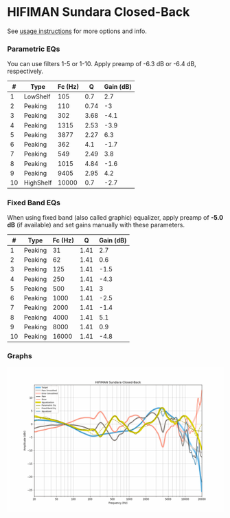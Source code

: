 # HIFIMAN Sundara Closed-Back
See [usage instructions](https://github.com/jaakkopasanen/AutoEq#usage) for more options and info.

### Parametric EQs
You can use filters 1-5 or 1-10. Apply preamp of -6.3 dB or -6.4 dB, respectively.

|   # | Type      |   Fc (Hz) |    Q |   Gain (dB) |
|-----|-----------|-----------|------|-------------|
|   1 | LowShelf  |       105 | 0.7  |         2.7 |
|   2 | Peaking   |       110 | 0.74 |        -3   |
|   3 | Peaking   |       302 | 3.68 |        -4.1 |
|   4 | Peaking   |      1315 | 2.53 |        -3.9 |
|   5 | Peaking   |      3877 | 2.27 |         6.3 |
|   6 | Peaking   |       362 | 4.1  |        -1.7 |
|   7 | Peaking   |       549 | 2.49 |         3.8 |
|   8 | Peaking   |      1015 | 4.84 |        -1.6 |
|   9 | Peaking   |      9405 | 2.95 |         4.2 |
|  10 | HighShelf |     10000 | 0.7  |        -2.7 |

### Fixed Band EQs
When using fixed band (also called graphic) equalizer, apply preamp of **-5.0 dB** (if available) and set gains manually with these parameters.

|   # | Type    |   Fc (Hz) |    Q |   Gain (dB) |
|-----|---------|-----------|------|-------------|
|   1 | Peaking |        31 | 1.41 |         2.7 |
|   2 | Peaking |        62 | 1.41 |         0.6 |
|   3 | Peaking |       125 | 1.41 |        -1.5 |
|   4 | Peaking |       250 | 1.41 |        -4.3 |
|   5 | Peaking |       500 | 1.41 |         3   |
|   6 | Peaking |      1000 | 1.41 |        -2.5 |
|   7 | Peaking |      2000 | 1.41 |        -1.4 |
|   8 | Peaking |      4000 | 1.41 |         5.1 |
|   9 | Peaking |      8000 | 1.41 |         0.9 |
|  10 | Peaking |     16000 | 1.41 |        -4.8 |

### Graphs
![](./HIFIMAN%20Sundara%20Closed-Back.png)
